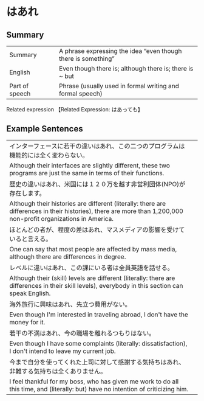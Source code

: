 # はあれ

## Summary

<table><tr>   <td>Summary<td>   <td>A phrase expressing the idea “even though there is something”</td><tr><tr>   <td>English<td>   <td>Even though there is; although there is; there is ~ but</td><tr><tr>   <td>Part of speech<td>   <td>Phrase (usually used in formal writing and formal speech)</td><tr></table><tr>   <td>Related expression<td>   <td>【Related Expression: はあっても】</td><tr></table></table>

## Example Sentences

<table><tr><td>インターフェースに若干の違いはあれ、この二つのプログラムは機能的には全く変わらない。<td><tr><tr><td>Although their interfaces are slightly different, these two programs are just the same in terms of their functions.<td><tr><tr><td>歴史の違いはあれ、米国には１２０万を越す非営利団体(NPO)が存在します。<td><tr><tr><td>Although their histories are different (literally: there are differences in their histories), there are more than 1,200,000 non-profit organizations in America.<td><tr><tr><td>ほとんどの者が、程度の差はあれ、マスメディアの影響を受けていると言える。<td><tr><tr><td>One can say that most people are affected by mass media, although there are differences in degree.<td><tr><tr><td>レベルに違いはあれ、この課にいる者は全員英語を話せる。<td><tr><tr><td>Although their (skill) levels are different (literally: there are differences in their skill levels), everybody in this section can speak English.<td><tr><tr><td>海外旅行に興味はあれ、先立つ費用がない。<td><tr><tr><td>Even though I'm interested in traveling abroad, I don't have the money for it.<td><tr><tr><td>若干の不満はあれ、今の職場を離れるつもりはない。<td><tr><tr><td>Even though I have some complaints (literally: dissatisfaction), I don't intend to leave my current job.<td><tr><tr><td>今まで自分を使ってくれた上司に対して感謝する気持ちはあれ、非難する気持ちは全くありません。<td><tr><tr><td>I feel thankful for my boss, who has given me work to do all this time, and (literally: but) have no intention of criticizing him.<td><tr></table>

